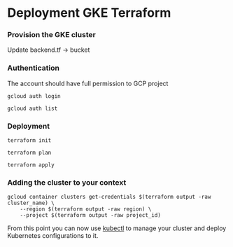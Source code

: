 # Deployment GKE Terraform

### Provision the GKE cluster
Update backend.tf -> bucket

### Authentication
The account should have full permission to GCP project
```
gcloud auth login

gcloud auth list
```

### Deployment
```
terraform init

terraform plan

terraform apply
```


### Adding the cluster to your context
```shell
gcloud container clusters get-credentials $(terraform output -raw cluster_name) \
    --region $(terraform output -raw region) \
    --project $(terraform output -raw project_id)
```

From this point you can now use [kubectl](https://kubernetes.io/docs/reference/kubectl/) to manage your cluster and deploy Kubernetes configurations to it.
